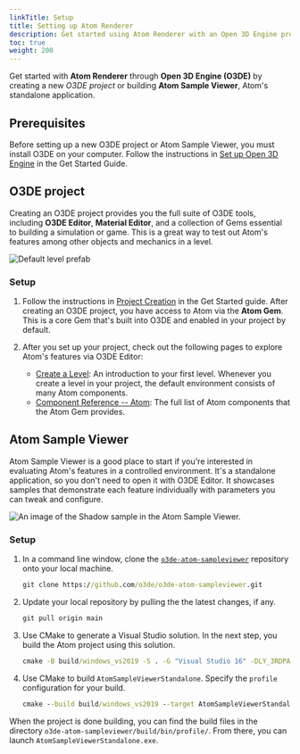 ```yaml
---
linkTitle: Setup
title: Setting up Atom Renderer
description: Get started using Atom Renderer with an Open 3D Engine project or the Atom Sample Viewer.
toc: true
weight: 200
---
```


Get started with **Atom Renderer** through **Open 3D Engine (O3DE)** by creating a new *O3DE project* or building **Atom Sample Viewer**, Atom's standalone application. 

## Prerequisites

Before setting up a new O3DE project or Atom Sample Viewer, you must install O3DE on your computer. Follow the instructions in [Set up Open 3D Engine](/docs/welcome-guide/setup) in the Get Started Guide.


## O3DE project

Creating an O3DE project provides you the full suite of O3DE tools, including **O3DE Editor**, **Material Editor**, and a collection of Gems essential to building a simulation or game. This is a great way to test out Atom's features among other objects and mechanics in a level.

![Default level prefab](/images/learning-guide/tutorials/environments/create-a-level-C.png)

### Setup 

1. Follow the instructions in [Project Creation](/docs/welcome-guide/create/) in the Get Started guide. After creating an O3DE project, you have access to Atom via the **Atom Gem**. This is a core Gem that's built into O3DE and enabled in your project by default.

1. After you set up your project, check out the following pages to explore Atom's features via O3DE Editor:
   - [Create a Level](/docs/learning-guide/tutorials/environments/create-a-level/): An introduction to your first level. Whenever you create a level in your project, the default environment consists of many Atom components. 
   - [Component Reference -- Atom](/docs/user-guide/components/reference/#atom): The full list of Atom components that the Atom Gem provides. 


## Atom Sample Viewer

Atom Sample Viewer is a good place to start if you're interested in evaluating Atom's features in a controlled environment. It's a standalone application, so you don't need to open it with O3DE Editor. It showcases samples that demonstrate each feature individually with parameters you can tweak and configure. 

![An image of the Shadow sample in the Atom Sample Viewer.](/images/atom-guide/atom-sample-viewer/shadow.png)


### Setup

1. In a command line window, clone the [`o3de-atom-sampleviewer`](https://github.com/o3de/o3de-atom-sampleviewer) repository onto your local machine.

    ```cmd
    git clone https://github.com/o3de/o3de-atom-sampleviewer.git
    ```

1. Update your local repository by pulling the the latest changes, if any.

    ```cmd    
    git pull origin main
    ```

1. Use CMake to generate a Visual Studio solution. In the next step, you build the Atom project using this solution.

    ```cmd
    cmake -B build/windows_vs2019 -S . -G "Visual Studio 16" -DLY_3RDPARTY_PATH=C:/o3de-packages
    ```

1. Use CMake to build `AtomSampleViewerStandalone`. Specify the `profile` configuration for your build.

    ```cmd
    cmake --build build/windows_vs2019 --target AtomSampleViewerStandalone --config profile -- -m
    ```

When the project is done building, you can find the build files in the directory `o3de-atom-sampleviewer/build/bin/profile/`. From there, you can launch `AtomSampleViewerStandalone.exe`.